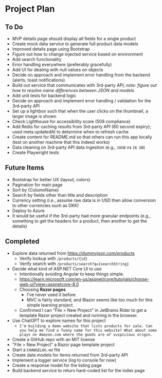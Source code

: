 # Project Plan

## To Do
- MVP details page should display all fields for a single product
- Create mock data service to generate full product data models
- Improved details page using Bootstrap
- Figure out how to change injected service based on environment
- Add search functionality
- Error handling everywhere (preferably gracefully)
- Add UI for dealing with null values on objects
- Decide on approach and implement error handling from the backend (alerts, toast notifications)
- Build out service that communicates with 3rd-party API; *note: figure out how to resolve name differences between JSON and models*
- Add unit tests for backend logic
- Decide on approach and implement error handling / validation for the 3rd-party API
- Set up a lightbox such that when the user clicks on the thumbnail, a larger image is shown
- Check Lighthouse for accessibility score (508 compliance)
- Add Redis for caching results from 3rd-party API (60 second expiry); used meta.updatedAt to determine when to refresh cache
- Create content for README.md so that others can run this app locally (test on another machine that this indeed works)
- Data cleaning on 3rd-party API data ingestion (e.g., `16GB` vs `16 GB`)
- Create Playwright tests

## Future Items
- Bootstrap for better UX (layout, colors)
- Pagination for main page
- Sort by {ColumnName}
- Search by fields other than title and description
- Currency setting (i.e., assume raw data is in USD then allow conversion to other currencies such as DKK)
- Deploy to Azure
- It would be useful if the 3rd-party had more granular endpoints (e.g., something to get the headers for a product, then another to get the details)

## Completed
- Explore data returned from https://dummyjson.com/products
  - Verify lookup with `/products/{id}`
  - Verify search with `/products/search?q={searchString}`
- Decide what kind of ASP.NET Core UI to use
  - Intentionally avoiding Angular to keep things simple.
  - https://learn.microsoft.com/en-us/aspnet/core/tutorials/choose-web-ui?view=aspnetcore-8.0
  - Choosing **Razor pages**
    - I've never used it before.
    - MVC is fairly standard, and Blazor seems like too much for this simple learning project.
  - Confirmed I can "File > New Project" in JetBrains Rider to get a template Razor project created and running in the browser.
- Use ChatGPT to explore names for this project
  - `I'm building a demo website that lists products for sale. Can you help me find a funny name for this website? What about some plays on Amazon.com where the goods are of suspicious origin.`
- Create a GitHub repo with an MIT license
- "File > New Project" a Razor page template project
- Start a `CHANGELOG.md` file
- Create data models for items returned from 3rd-party API
- Implement a logger service (log to console for now)
- Create a response model for the listing page
- Build backend service to return hard-coded list for the index page
